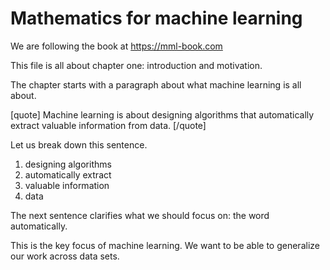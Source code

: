 Mathematics for machine learning
================================

We are following the book at 
https://mml-book.com 

This file is all about chapter one: introduction and motivation.

The chapter starts with a paragraph about what machine learning is all about. 

[quote]
Machine learning is about designing algorithms that automatically extract valuable information from data.
[/quote]

Let us break down this sentence. 
1. designing algorithms
2. automatically extract 
3. valuable information
4. data

The next sentence clarifies what we should focus on: the word automatically. 

This is the key focus of machine learning. 
We want to be able to generalize our work across data sets. 



